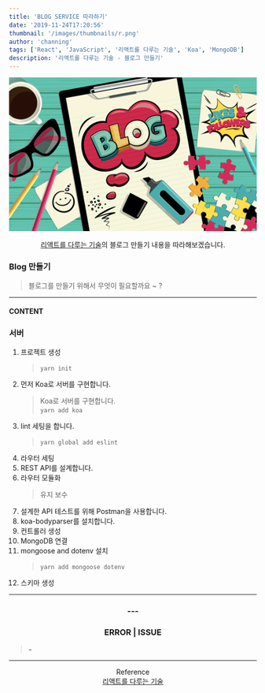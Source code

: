 ```yaml
---
title: 'BLOG SERVICE 따라하기'
date: '2019-11-24T17:20:56'
thumbnail: '/images/thumbnails/r.png'
author: 'channing'
tags: ['React', 'JavaScript', '리액트를 다루는 기술', 'Koa', 'MongoDB']
description: '리액트를 다루는 기술 - 블로그 만들기'
---
```


![blog](./whatisblog.png)

<center>

[리액트를 다루는 기술](https://kyobobook.co.kr/product/detailViewKor.laf?mallGb=KOR&ejkGb=KOR&barcode=9791160505238&orderClick=JAj)의 블로그 만들기 내용을 따라해보겠습니다.

</center>

### Blog 만들기

> 블로그를 만들기 위해서 무엇이 필요할까요 ~ ?

---

#### CONTENT

### 서버

1.  프로젝트 생성<br>
    > `yarn init` <br>
2.  먼저 Koa로 서버를 구현합니다.
    > Koa로 서버를 구현합니다.<br> `yarn add koa` <br>
3.  lint 세팅을 합니다.
    > `yarn global add eslint`
4.  라우터 세팅
5.  REST API를 설계합니다.
6.  라우터 모듈화
    > 유지 보수
7.  설계한 API 테스트를 위해 Postman을 사용합니다.
8.  koa-bodyparser를 설치합니다.
9.  컨트롤러 생성
10. MongoDB 연결
11. mongoose and dotenv 설치
    > `yarn add mongoose dotenv`
12. 스키마 생성

---

<center>

### ---

### ERROR | ISSUE

</center>

> <b> - </b> 
    
<hr />

<center>

Reference <br>
[리액트를 다루는 기술](https://kyobobook.co.kr/product/detailViewKor.laf?mallGb=KOR&ejkGb=KOR&barcode=9791160505238&orderClick=JAj)
<br>

</center>
